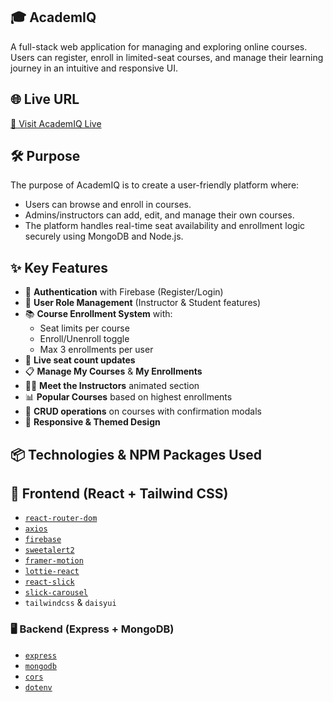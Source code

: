 ## 🎓 AcademIQ

A full-stack web application for managing and exploring online courses. Users can register, enroll in limited-seat courses, and manage their learning journey in an intuitive and responsive UI.

## 🌐 Live URL

[🔗 Visit AcademIQ Live](https://your-deployment-url.netlify.app)

## 🛠️ Purpose

The purpose of AcademIQ is to create a user-friendly platform where:

- Users can browse and enroll in courses.
- Admins/instructors can add, edit, and manage their own courses.
- The platform handles real-time seat availability and enrollment logic securely using MongoDB and Node.js.

## ✨ Key Features

- 🔐 **Authentication** with Firebase (Register/Login)
- 👤 **User Role Management** (Instructor & Student features)
- 📚 **Course Enrollment System** with:
  - Seat limits per course
  - Enroll/Unenroll toggle
  - Max 3 enrollments per user
- 🧮 **Live seat count updates**
- 📋 **Manage My Courses** & **My Enrollments**
- 🧑‍🏫 **Meet the Instructors** animated section
- 📊 **Popular Courses** based on highest enrollments
- 🧾 **CRUD operations** on courses with confirmation modals
- 🌙 **Responsive & Themed Design**

## 📦 Technologies & NPM Packages Used

## 🔧 Frontend (React + Tailwind CSS)

- [`react-router-dom`](https://www.npmjs.com/package/react-router-dom)
- [`axios`](https://www.npmjs.com/package/axios)
- [`firebase`](https://www.npmjs.com/package/firebase)
- [`sweetalert2`](https://www.npmjs.com/package/sweetalert2)
- [`framer-motion`](https://www.npmjs.com/package/framer-motion)
- [`lottie-react`](https://www.npmjs.com/package/lottie-react)
- [`react-slick`](https://www.npmjs.com/package/react-slick)
- [`slick-carousel`](https://www.npmjs.com/package/slick-carousel)
- `tailwindcss` & `daisyui`

### 🖥️ Backend (Express + MongoDB)

- [`express`](https://www.npmjs.com/package/express)
- [`mongodb`](https://www.npmjs.com/package/mongodb)
- [`cors`](https://www.npmjs.com/package/cors)
- [`dotenv`](https://www.npmjs.com/package/dotenv)
